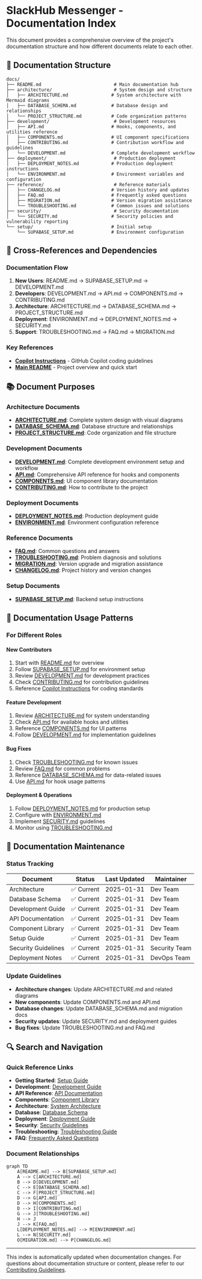 # SlackHub Messenger - Documentation Index

This document provides a comprehensive overview of the project's documentation structure and how different documents relate to each other.

## 📁 Documentation Structure

```
docs/
├── README.md                           # Main documentation hub
├── architecture/                       # System design and structure
│   ├── ARCHITECTURE.md                # System architecture with Mermaid diagrams
│   ├── DATABASE_SCHEMA.md             # Database design and relationships
│   └── PROJECT_STRUCTURE.md           # Code organization patterns
├── development/                        # Development resources
│   ├── API.md                         # Hooks, components, and utilities reference
│   ├── COMPONENTS.md                  # UI component specifications
│   ├── CONTRIBUTING.md                # Contribution workflow and guidelines
│   └── DEVELOPMENT.md                 # Complete development workflow
├── deployment/                         # Production deployment
│   ├── DEPLOYMENT_NOTES.md            # Production deployment instructions
│   └── ENVIRONMENT.md                 # Environment variables and configuration
├── reference/                          # Reference materials
│   ├── CHANGELOG.md                   # Version history and updates
│   ├── FAQ.md                         # Frequently asked questions
│   ├── MIGRATION.md                   # Version migration assistance
│   └── TROUBLESHOOTING.md             # Common issues and solutions
├── security/                           # Security documentation
│   └── SECURITY.md                    # Security policies and vulnerability reporting
└── setup/                             # Initial setup
    └── SUPABASE_SETUP.md              # Environment configuration
```

## 🔗 Cross-References and Dependencies

### Documentation Flow
1. **New Users**: README.md → SUPABASE_SETUP.md → DEVELOPMENT.md
2. **Developers**: DEVELOPMENT.md → API.md → COMPONENTS.md → CONTRIBUTING.md
3. **Architecture**: ARCHITECTURE.md → DATABASE_SCHEMA.md → PROJECT_STRUCTURE.md
4. **Deployment**: ENVIRONMENT.md → DEPLOYMENT_NOTES.md → SECURITY.md
5. **Support**: TROUBLESHOOTING.md → FAQ.md → MIGRATION.md

### Key References
- **[Copilot Instructions](../.github/copilot-instructions.md)** - GitHub Copilot coding guidelines
- **[Main README](../README.md)** - Project overview and quick start

## 📚 Document Purposes

### Architecture Documents
- **[ARCHITECTURE.md](./architecture/ARCHITECTURE.md)**: Complete system design with visual diagrams
- **[DATABASE_SCHEMA.md](./architecture/DATABASE_SCHEMA.md)**: Database structure and relationships
- **[PROJECT_STRUCTURE.md](./architecture/PROJECT_STRUCTURE.md)**: Code organization and file structure

### Development Documents  
- **[DEVELOPMENT.md](./development/DEVELOPMENT.md)**: Complete development environment setup and workflow
- **[API.md](./development/API.md)**: Comprehensive API reference for hooks and components
- **[COMPONENTS.md](./development/COMPONENTS.md)**: UI component library documentation
- **[CONTRIBUTING.md](./development/CONTRIBUTING.md)**: How to contribute to the project

### Deployment Documents
- **[DEPLOYMENT_NOTES.md](./deployment/DEPLOYMENT_NOTES.md)**: Production deployment guide
- **[ENVIRONMENT.md](./deployment/ENVIRONMENT.md)**: Environment configuration reference

### Reference Documents
- **[FAQ.md](./reference/FAQ.md)**: Common questions and answers
- **[TROUBLESHOOTING.md](./reference/TROUBLESHOOTING.md)**: Problem diagnosis and solutions
- **[MIGRATION.md](./reference/MIGRATION.md)**: Version upgrade and migration assistance
- **[CHANGELOG.md](./reference/CHANGELOG.md)**: Project history and version changes

### Setup Documents
- **[SUPABASE_SETUP.md](./setup/SUPABASE_SETUP.md)**: Backend setup instructions

## 🎯 Documentation Usage Patterns

### For Different Roles

#### **New Contributors**
1. Start with [README.md](./README.md) for overview
2. Follow [SUPABASE_SETUP.md](./setup/SUPABASE_SETUP.md) for environment setup
3. Review [DEVELOPMENT.md](./development/DEVELOPMENT.md) for development practices
4. Check [CONTRIBUTING.md](./development/CONTRIBUTING.md) for contribution guidelines
5. Reference [Copilot Instructions](../.github/copilot-instructions.md) for coding standards

#### **Feature Development**
1. Review [ARCHITECTURE.md](./architecture/ARCHITECTURE.md) for system understanding
2. Check [API.md](./development/API.md) for available hooks and utilities
3. Reference [COMPONENTS.md](./development/COMPONENTS.md) for UI patterns
4. Follow [DEVELOPMENT.md](./development/DEVELOPMENT.md) for implementation guidelines

#### **Bug Fixes**
1. Check [TROUBLESHOOTING.md](./reference/TROUBLESHOOTING.md) for known issues
2. Review [FAQ.md](./reference/FAQ.md) for common problems
3. Reference [DATABASE_SCHEMA.md](./architecture/DATABASE_SCHEMA.md) for data-related issues
4. Use [API.md](./development/API.md) for hook usage patterns

#### **Deployment & Operations**
1. Follow [DEPLOYMENT_NOTES.md](./deployment/DEPLOYMENT_NOTES.md) for production setup
2. Configure with [ENVIRONMENT.md](./deployment/ENVIRONMENT.md)
3. Implement [SECURITY.md](./security/SECURITY.md) guidelines
4. Monitor using [TROUBLESHOOTING.md](./reference/TROUBLESHOOTING.md)

## 📖 Documentation Maintenance

### Status Tracking
| Document | Status | Last Updated | Maintainer |
|----------|--------|--------------|------------|
| Architecture | ✅ Current | 2025-01-31 | Dev Team |
| Database Schema | ✅ Current | 2025-01-31 | Dev Team |
| Development Guide | ✅ Current | 2025-01-31 | Dev Team |
| API Documentation | ✅ Current | 2025-01-31 | Dev Team |
| Component Library | ✅ Current | 2025-01-31 | Dev Team |
| Setup Guide | ✅ Current | 2025-01-31 | Dev Team |
| Security Guidelines | ✅ Current | 2025-01-31 | Security Team |
| Deployment Notes | ✅ Current | 2025-01-31 | DevOps Team |

### Update Guidelines
- **Architecture changes**: Update ARCHITECTURE.md and related diagrams
- **New components**: Update COMPONENTS.md and API.md
- **Database changes**: Update DATABASE_SCHEMA.md and migration docs
- **Security updates**: Update SECURITY.md and deployment guides
- **Bug fixes**: Update TROUBLESHOOTING.md and FAQ.md

## 🔍 Search and Navigation

### Quick Reference Links
- **Getting Started**: [Setup Guide](./setup/SUPABASE_SETUP.md)
- **Development**: [Development Guide](./development/DEVELOPMENT.md)
- **API Reference**: [API Documentation](./development/API.md)
- **Components**: [Component Library](./development/COMPONENTS.md)
- **Architecture**: [System Architecture](./architecture/ARCHITECTURE.md)
- **Database**: [Database Schema](./architecture/DATABASE_SCHEMA.md)
- **Deployment**: [Deployment Guide](./deployment/DEPLOYMENT_NOTES.md)
- **Security**: [Security Guidelines](./security/SECURITY.md)
- **Troubleshooting**: [Troubleshooting Guide](./reference/TROUBLESHOOTING.md)
- **FAQ**: [Frequently Asked Questions](./reference/FAQ.md)

### Document Relationships
```mermaid
graph TD
    A[README.md] --> B[SUPABASE_SETUP.md]
    A --> C[ARCHITECTURE.md]
    B --> D[DEVELOPMENT.md]
    C --> E[DATABASE_SCHEMA.md]
    C --> F[PROJECT_STRUCTURE.md]
    D --> G[API.md]
    D --> H[COMPONENTS.md]
    D --> I[CONTRIBUTING.md]
    G --> J[TROUBLESHOOTING.md]
    H --> J
    J --> K[FAQ.md]
    L[DEPLOYMENT_NOTES.md] --> M[ENVIRONMENT.md]
    L --> N[SECURITY.md]
    O[MIGRATION.md] --> P[CHANGELOG.md]
```

---

This index is automatically updated when documentation changes. For questions about documentation structure or content, please refer to our [Contributing Guidelines](./development/CONTRIBUTING.md).
